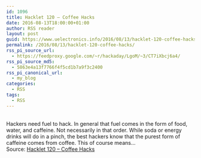 ```yaml
---
id: 1096
title: Hacklet 120 – Coffee Hacks
date: 2016-08-13T18:00:00+01:00
author: RSS reader
layout: post
guid: https://www.uelectronics.info/2016/08/13/hacklet-120-coffee-hacks/
permalink: /2016/08/13/hacklet-120-coffee-hacks/
rss_pi_source_url:
  - https://feedproxy.google.com/~r/hackaday/LgoM/~3/CT7iXbcj6a4/
rss_pi_source_md5:
  - 5863e4a13f7766f4f5cd1b7a9f3c2400
rss_pi_canonical_url:
  - my_blog
categories:
  - RSS
tags:
  - RSS
---
```

&#013;  
Hackers need fuel to hack. In general that fuel comes in the form of food, water, and caffeine. Not necessarily in that order. While soda or energy drinks will do in a pinch, the best hackers know that the purest form of caffeine comes from coffee. This of course means…&#013;  
Source: <a href="https://feedproxy.google.com/~r/hackaday/LgoM/~3/CT7iXbcj6a4/" target="_blank">Hacklet 120 – Coffee Hacks</a>